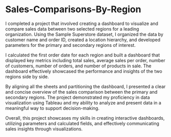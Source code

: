 # Sales-Comparisons-By-Region


I completed a project that involved creating a dashboard to visualize and compare sales data between two selected regions for a leading organization. Using the Sample Superstore dataset, I organized the data by customer name and order ID, created a location hierarchy, and developed parameters for the primary and secondary regions of interest. <br>

I calculated the first order date for each region and built a dashboard that displayed key metrics including total sales, average sales per order, number of customers, number of orders, and number of products in sale. The dashboard effectively showcased the performance and insights of the two regions side by side. <br>

By aligning all the sheets and partitioning the dashboard, I presented a clear and concise overview of the sales comparison between the primary and secondary regions. The project demonstrated my proficiency in data visualization using Tableau and my ability to analyze and present data in a meaningful way to support decision-making. <br>

Overall, this project showcases my skills in creating interactive dashboards, utilizing parameters and calculated fields, and effectively communicating sales insights through visualizations. <br>

